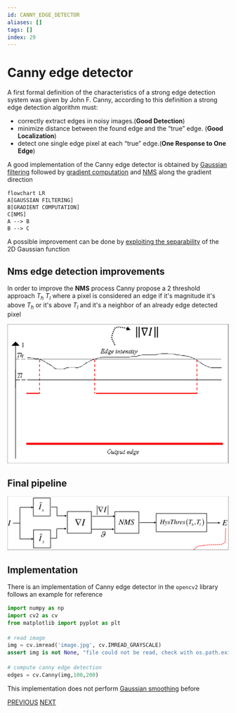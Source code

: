 ```yaml
---
id: CANNY_EDGE_DETECTOR
aliases: []
tags: []
index: 29
---
```


# Canny edge detector

A first formal definition of the characteristics of a strong edge detection system was given by John F. Canny, according to this definition a strong edge detection algorithm must:

-  correctly extract edges in noisy images.(**Good Detection**)
-  minimize distance between the found edge and the “true” edge. (**Good Localization**)
-  detect one single edge pixel at each “true” edge.(**One Response to One Edge**)

A good implementation of the Canny edge detector is obtained by [Gaussian filtering](pages/computer_vision/image_filtering/gaussian_filter.md) followed by [gradient computation](pages/computer_vision/local_features/edges.md#GRADIENT_APPROXIMATION) and [NMS](pages/computer_vision/local_features/edges.md#non_maxima_supression_(nms)) along the gradient direction

```mermaid
flowchart LR
A[GAUSSIAN FILTERING]
B[GRADIENT COMPUTATION]
C[NMS]
A --> B
B --> C
```

A possible improvement can be done by [exploiting the separability](pages/computer_vision/image_filtering/gaussian_filter.md#exploiting_separability_to_improve_performance) of the 2D Gaussian function

## Nms edge detection improvements

In order to improve the **NMS** process Canny propose a 2 threshold approach $T_h$ $T_l$ where a pixel is considered an edge if it's magnitude it's above $T_h$ or it's above $T_l$ and it's a neighbor of an already edge detected pixel

![](assets/computer_vision/Pasted_image_20240309145141.png)

## Final pipeline

![](assets/computer_vision/Pasted_image_20240309145554.png)

## Implementation

There is an implementation of Canny edge detector in the `opencv2` library follows an example for reference

```python
import numpy as np
import cv2 as cv
from matplotlib import pyplot as plt

# read image
img = cv.imread('image.jpg', cv.IMREAD_GRAYSCALE)
assert img is not None, "file could not be read, check with os.path.exists()"

# compute canny edge detection
edges = cv.Canny(img,100,200)
```

This implementation does not perform [Gaussian smoothing](pages/computer_vision/image_filtering/gaussian_filter.md) before

[PREVIOUS](pages/computer_vision/local_features/edges.md) [NEXT](pages/computer_vision/local_features/zero_crossing_edge_detection.md)
